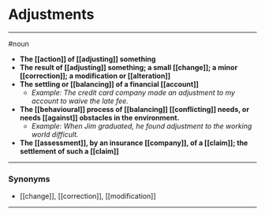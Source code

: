 # Adjustments
---
#noun
- **The [[action]] of [[adjusting]] something**
- **The result of [[adjusting]] something; a small [[change]]; a minor [[correction]]; a modification or [[alteration]]**
- **The settling or [[balancing]] of a financial [[account]]**
	- _Example: The credit card company made an adjustment to my account to waive the late fee._
- **The [[behavioural]] process of [[balancing]] [[conflicting]] needs, or needs [[against]] obstacles in the environment.**
	- _Example: When Jim graduated, he found adjustment to the working world difficult._
- **The [[assessment]], by an insurance [[company]], of a [[claim]]; the settlement of such a [[claim]]**
---
### Synonyms
- [[change]], [[correction]], [[modification]]
---
